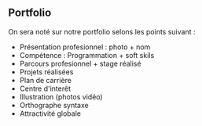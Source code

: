## Portfolio

On sera noté sur notre portfolio selons les points suivant :

- Présentation profesionnel : photo + nom
- Compétence : Programmation + soft skils
- Parcours profesionnel + stage réalisé
- Projets réalisées
- Plan de carrière
- Centre d'interêt
- Illustration (photos vidéo)
- Orthographe syntaxe
- Attractivité globale